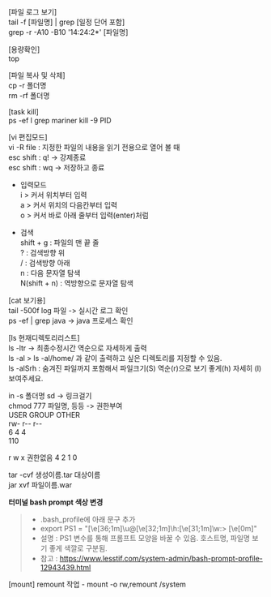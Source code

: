 [파일 로그 보기]   
tail -f [파일명] | grep [일정 단어 포함]   
grep -r -A10 -B10 '14:24:2*' [파일명] 

[용량확인]   
top   

[파일 복사 및 삭제]   
cp -r 폴더명   
rm -rf 폴더명   

[task kill]    
ps -ef l grep mariner
kill -9 PID   

[vi 편집모드]  
vi -R file : 지정한 파일의 내용을 읽기 전용으로 열어 볼 때   
esc shift : q! -> 강제종료   
esc shift : wq -> 저장하고 종료   

- 입력모드   
i > 커서 위치부터 입력   
a > 커서 위치의 다음칸부터 입력  
o > 커서 바로 아래 줄부터 입력(enter)처럼  

- 검색   
shift + g : 파일의 맨 끝 줄   
? : 검색방향 위   
/ : 검색방향 아래   
n : 다음 문자열 탐색   
N(shift + n) : 역방향으로 문자열 탐색  

[cat 보기용]   
tail -500f  log 파일 -> 실시간 로그 확인   
ps -ef | grep java -> java 프로세스 확인  

[ls 현재디렉토리리스트]  
ls -ltr -> 최종수정시간 역순으로 자세하게 출력  
ls -al > ls -al/home/ 과 같이 출력하고 싶은 디렉토리를 지정할 수 있음.  
ls -alSrh : 숨겨진 파일까지 포함해서 파일크기(S) 역순(r)으로 보기 좋게(h) 자세히 (l) 보여주세요.  

in -s 폴더명 sd -> 링크걸기   
chmod 777 파일명, 등등 -> 권한부여    
USER   GROUP  OTHER  
rw- r-- r--  
6 4 4  
110  

r w x 권한없음
4 2 1  0

tar -cvf  생성이름.tar 대상이름  
jar xvf 파일이름.war

**터미널 bash prompt 색상 변경**  
> - .bash_profile에 아래 문구 추가  
> - export PS1 = "\[\e[36;1m\]\u@\[\e[32;1m\]\h:\[\e[31;1m\]\w:> \[\e[0m\]"      
> - 설명 : PS1 변수를 통해 프롬프트 모양을 바꿀 수 있음. 호스트명, 파일명 보기 좋게 색깔로 구분됨.  
> - 참고 : https://www.lesstif.com/system-admin/bash-prompt-profile-12943439.html  

[mount]
remount 작업 - mount -o rw,remount /system
